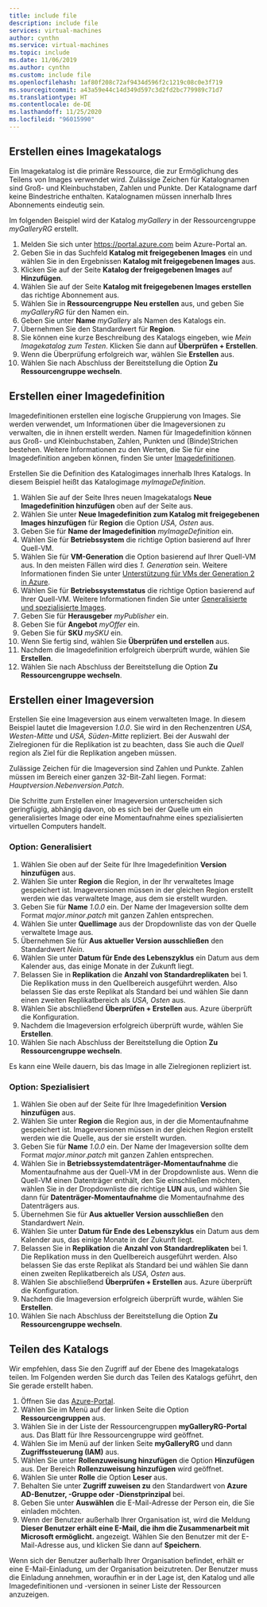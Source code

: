 ```yaml
---
title: include file
description: include file
services: virtual-machines
author: cynthn
ms.service: virtual-machines
ms.topic: include
ms.date: 11/06/2019
ms.author: cynthn
ms.custom: include file
ms.openlocfilehash: 1af80f208c72af9434d596f2c1219c08c0e3f719
ms.sourcegitcommit: a43a59e44c14d349d597c3d2fd2bc779989c71d7
ms.translationtype: HT
ms.contentlocale: de-DE
ms.lasthandoff: 11/25/2020
ms.locfileid: "96015990"
---
```

## <a name="create-an-image-gallery"></a>Erstellen eines Imagekatalogs

Ein Imagekatalog ist die primäre Ressource, die zur Ermöglichung des Teilens von Images verwendet wird. Zulässige Zeichen für Katalognamen sind Groß- und Kleinbuchstaben, Zahlen und Punkte. Der Katalogname darf keine Bindestriche enthalten.  Katalognamen müssen innerhalb Ihres Abonnements eindeutig sein. 

Im folgenden Beispiel wird der Katalog *myGallery* in der Ressourcengruppe *myGalleryRG* erstellt.

1. Melden Sie sich unter https://portal.azure.com beim Azure-Portal an.
1. Geben Sie in das Suchfeld **Katalog mit freigegebenen Images** ein und wählen Sie in den Ergebnissen **Katalog mit freigegebenen Images** aus.
1. Klicken Sie auf der Seite **Katalog der freigegebenen Images** auf **Hinzufügen**.
1. Wählen Sie auf der Seite **Katalog mit freigegebenen Images erstellen** das richtige Abonnement aus.
1. Wählen Sie in **Ressourcengruppe** **Neu erstellen** aus, und geben Sie *myGalleryRG* für den Namen ein.
1. Geben Sie unter **Name** *myGallery* als Namen des Katalogs ein.
1. Übernehmen Sie den Standardwert für **Region**.
1. Sie können eine kurze Beschreibung des Katalogs eingeben, wie *Mein Imagekatalog zum Testen*. Klicken Sie dann auf **Überprüfen + Erstellen**.
1. Wenn die Überprüfung erfolgreich war, wählen Sie **Erstellen** aus.
1. Wählen Sie nach Abschluss der Bereitstellung die Option **Zu Ressourcengruppe wechseln**.


## <a name="create-an-image-definition"></a>Erstellen einer Imagedefinition 

Imagedefinitionen erstellen eine logische Gruppierung von Images. Sie werden verwendet, um Informationen über die Imageversionen zu verwalten, die in ihnen erstellt werden. Namen für Imagedefinition können aus Groß- und Kleinbuchstaben, Zahlen, Punkten und (Binde)Strichen bestehen. Weitere Informationen zu den Werten, die Sie für eine Imagedefinition angeben können, finden Sie unter [Imagedefinitionen](../articles/virtual-machines/windows/shared-image-galleries.md#image-definitions).

Erstellen Sie die Definition des Katalogimages innerhalb Ihres Katalogs. In diesem Beispiel heißt das Katalogimage *myImageDefinition*.

1. Wählen Sie auf der Seite Ihres neuen Imagekatalogs **Neue Imagedefinition hinzufügen** oben auf der Seite aus. 
1. Wählen Sie unter **Neue Imagedefinition zum Katalog mit freigegebenen Images hinzufügen** für **Region** die Option *USA, Osten* aus.
1. Geben Sie für **Name der Imagedefinition** *myImageDefinition* ein.
1. Wählen Sie für **Betriebssystem** die richtige Option basierend auf Ihrer Quell-VM.  
1. Wählen Sie für **VM-Generation** die Option basierend auf Ihrer Quell-VM aus. In den meisten Fällen wird dies *1. Generation* sein. Weitere Informationen finden Sie unter [Unterstützung für VMs der Generation 2 in Azure](../articles/virtual-machines/generation-2.md).
1. Wählen Sie für **Betriebssystemstatus** die richtige Option basierend auf Ihrer Quell-VM. Weitere Informationen finden Sie unter [Generalisierte und spezialisierte Images](../articles/virtual-machines/linux/shared-image-galleries.md#generalized-and-specialized-images).
1. Geben Sie für **Herausgeber** *myPublisher* ein. 
1. Geben Sie für **Angebot** *myOffer* ein.
1. Geben Sie für **SKU** *mySKU* ein.
1. Wenn Sie fertig sind, wählen Sie **Überprüfen und erstellen** aus.
1. Nachdem die Imagedefinition erfolgreich überprüft wurde, wählen Sie **Erstellen**.
1. Wählen Sie nach Abschluss der Bereitstellung die Option **Zu Ressourcengruppe wechseln**.


## <a name="create-an-image-version"></a>Erstellen einer Imageversion

Erstellen Sie eine Imageversion aus einem verwalteten Image. In diesem Beispiel lautet die Imageversion *1.0.0*. Sie wird in den Rechenzentren *USA, Westen-Mitte* und *USA, Süden-Mitte* repliziert. Bei der Auswahl der Zielregionen für die Replikation ist zu beachten, dass Sie auch die *Quell* region als Ziel für die Replikation angeben müssen.

Zulässige Zeichen für die Imageversion sind Zahlen und Punkte. Zahlen müssen im Bereich einer ganzen 32-Bit-Zahl liegen. Format: *Hauptversion*.*Nebenversion*.*Patch*.

Die Schritte zum Erstellen einer Imageversion unterscheiden sich geringfügig, abhängig davon, ob es sich bei der Quelle um ein generalisiertes Image oder eine Momentaufnahme eines spezialisierten virtuellen Computers handelt. 

### <a name="option-generalized"></a>Option: Generalisiert

1. Wählen Sie oben auf der Seite für Ihre Imagedefinition **Version hinzufügen** aus.
1. Wählen Sie unter **Region** die Region, in der Ihr verwaltetes Image gespeichert ist. Imageversionen müssen in der gleichen Region erstellt werden wie das verwaltete Image, aus dem sie erstellt wurden.
1. Geben Sie für **Name** *1.0.0* ein. Der Name der Imageversion sollte dem Format *major*.*minor*.*patch* mit ganzen Zahlen entsprechen. 
1. Wählen Sie unter **Quellimage** aus der Dropdownliste das von der Quelle verwaltete Image aus.
1. Übernehmen Sie für **Aus aktueller Version ausschließen** den Standardwert *Nein*.
1. Wählen Sie unter **Datum für Ende des Lebenszyklus** ein Datum aus dem Kalender aus, das einige Monate in der Zukunft liegt.
1. Belassen Sie in **Replikation** die **Anzahl von Standardreplikaten** bei 1. Die Replikation muss in den Quellbereich ausgeführt werden. Also belassen Sie das erste Replikat als Standard bei und wählen Sie dann einen zweiten Replikatbereich als *USA, Osten* aus.
1. Wählen Sie abschließend **Überprüfen + Erstellen** aus. Azure überprüft die Konfiguration.
1. Nachdem die Imageversion erfolgreich überprüft wurde, wählen Sie **Erstellen**.
1. Wählen Sie nach Abschluss der Bereitstellung die Option **Zu Ressourcengruppe wechseln**.

Es kann eine Weile dauern, bis das Image in alle Zielregionen repliziert ist.

### <a name="option-specialized"></a>Option: Spezialisiert

1. Wählen Sie oben auf der Seite für Ihre Imagedefinition **Version hinzufügen** aus.
1. Wählen Sie unter **Region** die Region aus, in der die Momentaufnahme gespeichert ist. Imageversionen müssen in der gleichen Region erstellt werden wie die Quelle, aus der sie erstellt wurden.
1. Geben Sie für **Name** *1.0.0* ein. Der Name der Imageversion sollte dem Format *major*.*minor*.*patch* mit ganzen Zahlen entsprechen. 
1. Wählen Sie in **Betriebssystemdatenträger-Momentaufnahme** die Momentaufnahme aus der Quell-VM in der Dropdownliste aus. Wenn die Quell-VM einen Datenträger enthält, den Sie einschließen möchten, wählen Sie in der Dropdownliste die richtige **LUN** aus, und wählen Sie dann für **Datenträger-Momentaufnahme** die Momentaufnahme des Datenträgers aus. 
1. Übernehmen Sie für **Aus aktueller Version ausschließen** den Standardwert *Nein*.
1. Wählen Sie unter **Datum für Ende des Lebenszyklus** ein Datum aus dem Kalender aus, das einige Monate in der Zukunft liegt.
1. Belassen Sie in **Replikation** die **Anzahl von Standardreplikaten** bei 1. Die Replikation muss in den Quellbereich ausgeführt werden. Also belassen Sie das erste Replikat als Standard bei und wählen Sie dann einen zweiten Replikatbereich als *USA, Osten* aus.
1. Wählen Sie abschließend **Überprüfen + Erstellen** aus. Azure überprüft die Konfiguration.
1. Nachdem die Imageversion erfolgreich überprüft wurde, wählen Sie **Erstellen**.
1. Wählen Sie nach Abschluss der Bereitstellung die Option **Zu Ressourcengruppe wechseln**.

## <a name="share-the-gallery"></a>Teilen des Katalogs

Wir empfehlen, dass Sie den Zugriff auf der Ebene des Imagekatalogs teilen. Im Folgenden werden Sie durch das Teilen des Katalogs geführt, den Sie gerade erstellt haben.

1. Öffnen Sie das [Azure-Portal](https://portal.azure.com).
1. Wählen Sie im Menü auf der linken Seite die Option **Ressourcengruppen** aus. 
1. Wählen Sie in der Liste der Ressourcengruppen **myGalleryRG-Portal** aus. Das Blatt für Ihre Ressourcengruppe wird geöffnet.
1. Wählen Sie im Menü auf der linken Seite **myGalleryRG** und dann **Zugriffssteuerung (IAM)** aus. 
1. Wählen Sie unter **Rollenzuweisung hinzufügen** die Option **Hinzufügen** aus. Der Bereich **Rollenzuweisung hinzufügen** wird geöffnet. 
1. Wählen Sie unter **Rolle** die Option **Leser** aus.
1. Behalten Sie unter **Zugriff zuweisen zu** den Standardwert von **Azure AD-Benutzer, -Gruppe oder -Dienstprinzipal** bei.
1. Geben Sie unter **Auswählen** die E-Mail-Adresse der Person ein, die Sie einladen möchten.
1. Wenn der Benutzer außerhalb Ihrer Organisation ist, wird die Meldung **Dieser Benutzer erhält eine E-Mail, die ihm die Zusammenarbeit mit Microsoft ermöglicht.** angezeigt. Wählen Sie den Benutzer mit der E-Mail-Adresse aus, und klicken Sie dann auf **Speichern**.

Wenn sich der Benutzer außerhalb Ihrer Organisation befindet, erhält er eine E-Mail-Einladung, um der Organisation beizutreten. Der Benutzer muss die Einladung annehmen, woraufhin er in der Lage ist, den Katalog und alle Imagedefinitionen und -versionen in seiner Liste der Ressourcen anzuzeigen.